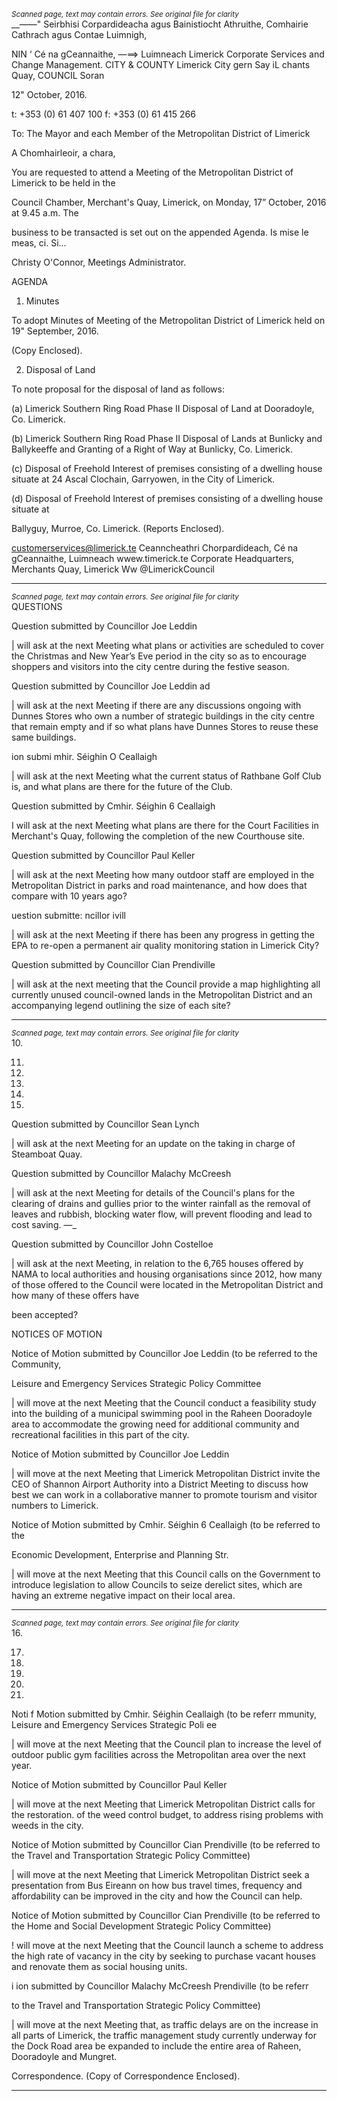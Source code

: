 *<small>Scanned page, text may contain errors. See original file for clarity</small>*  
__——" Seirbhisi Corpardideacha agus Bainistiocht Athruithe,
Comhairie Cathrach agus Contae Luimnigh,

NIN ‘ Cé na gCeannaithe,
—==> Luimneach
Limerick Corporate Services and Change Management.
CITY & COUNTY Limerick City gern Say iL
chants Quay,
COUNCIL Soran

12" October, 2016.

t: +353 (0) 61 407 100
f: +353 (0) 61 415 266

To: The Mayor and each Member of the Metropolitan District of Limerick

A Chomhairleoir, a chara,

You are requested to attend a Meeting of the Metropolitan District of Limerick to be held in the

Council Chamber, Merchant's Quay, Limerick, on Monday, 17” October, 2016 at 9.45 a.m. The

business to be transacted is set out on the appended Agenda.
Is mise le meas,
ci. Si...

Christy O'Connor,
Meetings Administrator.

AGENDA

1. Minutes

To adopt Minutes of Meeting of the Metropolitan District of Limerick held on 19"
September, 2016.

(Copy Enclosed).

2. Disposal of Land

To note proposal for the disposal of land as follows:

(a) Limerick Southern Ring Road Phase II Disposal of Land at Dooradoyle, Co. Limerick.

(b) Limerick Southern Ring Road Phase II Disposal of Lands at Bunlicky and Ballykeeffe and
Granting of a Right of Way at Bunlicky, Co. Limerick.

(c) Disposal of Freehold Interest of premises consisting of a dwelling house situate at 24
Ascal Clochain, Garryowen, in the City of Limerick.

(d) Disposal of Freehold Interest of premises consisting of a dwelling house situate at

Ballyguy, Murroe, Co. Limerick.
(Reports Enclosed).

customerservices@limerick.te
Ceanncheathri Chorpardideach, Cé na gCeannaithe, Luimneach  wwew.timerick.te
Corporate Headquarters, Merchants Quay, Limerick Ww @LimerickCouncil

---
*<small>Scanned page, text may contain errors. See original file for clarity</small>*  
QUESTIONS

Question submitted by Councillor Joe Leddin

| will ask at the next Meeting what plans or activities are scheduled to cover the Christmas
and New Year’s Eve period in the city so as to encourage shoppers and visitors into the city
centre during the festive season.

Question submitted by Councillor Joe Leddin ad

| will ask at the next Meeting if there are any discussions ongoing with Dunnes Stores who
own a number of strategic buildings in the city centre that remain empty and if so what
plans have Dunnes Stores to reuse these same buildings.

ion submi mhir. Séighin O Ceallaigh

| will ask at the next Meeting what the current status of Rathbane Golf Club is, and what
plans are there for the future of the Club.

Question submitted by Cmhir. Séighin 6 Ceallaigh

I will ask at the next Meeting what plans are there for the Court Facilities in Merchant's
Quay, following the completion of the new Courthouse site.

Question submitted by Councillor Paul Keller

| will ask at the next Meeting how many outdoor staff are employed in the Metropolitan
District in parks and road maintenance, and how does that compare with 10 years ago?

uestion submitte: ncillor ivill

| will ask at the next Meeting if there has been any progress in getting the EPA to re-open a
permanent air quality monitoring station in Limerick City?

Question submitted by Councillor Cian Prendiville

| will ask at the next meeting that the Council provide a map highlighting all currently
unused council-owned lands in the Metropolitan District and an accompanying legend
outlining the size of each site?

---
*<small>Scanned page, text may contain errors. See original file for clarity</small>*  
10.

11.

12.

13.

14.

15.

Question submitted by Councillor Sean Lynch

| will ask at the next Meeting for an update on the taking in charge of Steamboat Quay.

Question submitted by Councillor Malachy McCreesh

| will ask at the next Meeting for details of the Council's plans for the clearing of drains and
gullies prior to the winter rainfall as the removal of leaves and rubbish, blocking water
flow, will prevent flooding and lead to cost saving. —_

Question submitted by Councillor John Costelloe

| will ask at the next Meeting, in relation to the 6,765 houses offered by NAMA to local
authorities and housing organisations since 2012, how many of those offered to
the Council were located in the Metropolitan District and how many of these offers have

been accepted?

NOTICES OF MOTION

Notice of Motion submitted by Councillor Joe Leddin (to be referred to the Community,

Leisure and Emergency Services Strategic Policy Committee

| will move at the next Meeting that the Council conduct a feasibility study into the building
of a municipal swimming pool in the Raheen Dooradoyle area to accommodate the
growing need for additional community and recreational facilities in this part of the city.

Notice of Motion submitted by Councillor Joe Leddin

| will move at the next Meeting that Limerick Metropolitan District invite the CEO of
Shannon Airport Authority into a District Meeting to discuss how best we can work in a
collaborative manner to promote tourism and visitor numbers to Limerick.

Notice of Motion submitted by Cmhir. Séighin 6 Ceallaigh (to be referred to the

Economic Development, Enterprise and Planning Str.

| will move at the next Meeting that this Council calls on the Government to introduce
legislation to allow Councils to seize derelict sites, which are having an extreme negative
impact on their local area.

---
*<small>Scanned page, text may contain errors. See original file for clarity</small>*  
16.

17.

18.

19.

20.

21.

Noti f Motion submitted by Cmhir. Séighin Ceallaigh (to be referr
mmunity, Leisure and Emergency Services Strategic Poli ee

| will move at the next Meeting that the Council plan to increase the level of outdoor public
gym facilities across the Metropolitan area over the next year.

Notice of Motion submitted by Councillor Paul Keller

| will move at the next Meeting that Limerick Metropolitan District calls for the restoration.
of the weed control budget, to address rising problems with weeds in the city.

Notice of Motion submitted by Councillor Cian Prendiville (to be referred to the Travel
and Transportation Strategic Policy Committee)

| will move at the next Meeting that Limerick Metropolitan District seek a presentation
from Bus Eireann on how bus travel times, frequency and affordability can be improved in
the city and how the Council can help.

Notice of Motion submitted by Councillor Cian Prendiville (to be referred to the Home
and Social Development Strategic Policy Committee)

! will move at the next Meeting that the Council launch a scheme to address the high rate
of vacancy in the city by seeking to purchase vacant houses and renovate them as social
housing units.

i ion submitted by Councillor Malachy McCreesh Prendiville (to be referr

to the Travel and Transportation Strategic Policy Committee)

| will move at the next Meeting that, as traffic delays are on the increase in all parts of
Limerick, the traffic management study currently underway for the Dock Road area be
expanded to include the entire area of Raheen, Dooradoyle and Mungret.

Correspondence.
(Copy of Correspondence Enclosed).

---
